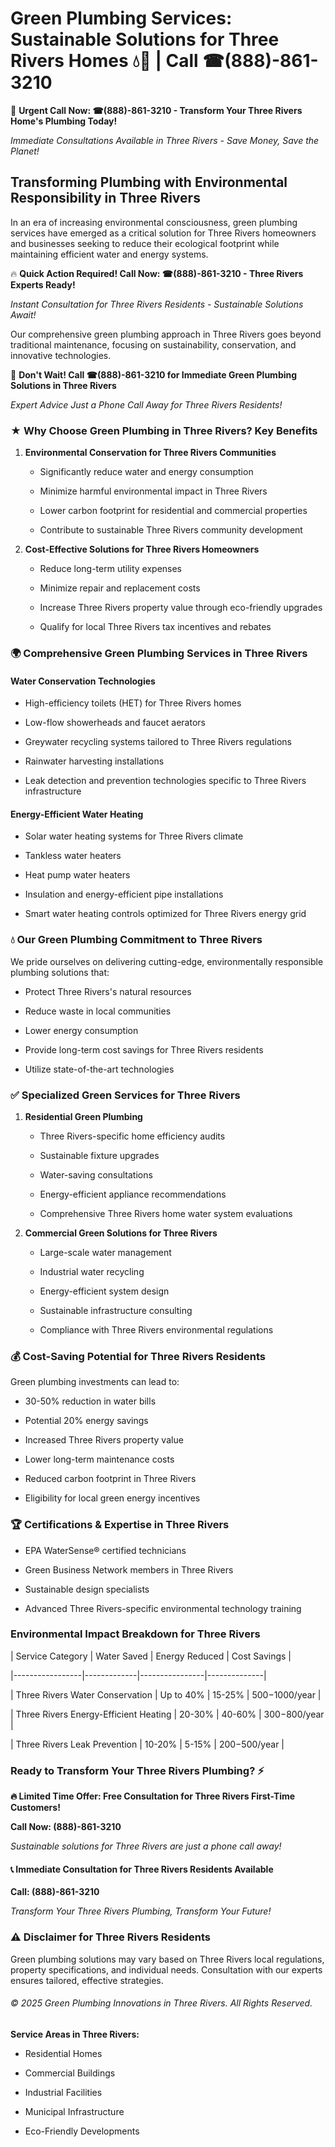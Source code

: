 # Green Plumbing Services: Sustainable Solutions for Three Rivers Homes 💧🌿 | Call ☎(888)-861-3210

🚨 **Urgent Call Now: ☎(888)-861-3210 - Transform Your Three Rivers Home's Plumbing Today!**
*Immediate Consultations Available in Three Rivers - Save Money, Save the Planet!*

## Transforming Plumbing with Environmental Responsibility in Three Rivers

In an era of increasing environmental consciousness, green plumbing services have emerged as a critical solution for Three Rivers homeowners and businesses seeking to reduce their ecological footprint while maintaining efficient water and energy systems. 

🔥 **Quick Action Required! Call Now: ☎(888)-861-3210 - Three Rivers Experts Ready!**
*Instant Consultation for Three Rivers Residents - Sustainable Solutions Await!*

Our comprehensive green plumbing approach in Three Rivers goes beyond traditional maintenance, focusing on sustainability, conservation, and innovative technologies.

🚨 **Don't Wait! Call ☎(888)-861-3210 for Immediate Green Plumbing Solutions in Three Rivers**
*Expert Advice Just a Phone Call Away for Three Rivers Residents!*

### ★ Why Choose Green Plumbing in Three Rivers? Key Benefits

1. **Environmental Conservation for Three Rivers Communities** 
   - Significantly reduce water and energy consumption
   - Minimize harmful environmental impact in Three Rivers
   - Lower carbon footprint for residential and commercial properties
   - Contribute to sustainable Three Rivers community development

2. **Cost-Effective Solutions for Three Rivers Homeowners** 
   - Reduce long-term utility expenses
   - Minimize repair and replacement costs
   - Increase Three Rivers property value through eco-friendly upgrades
   - Qualify for local Three Rivers tax incentives and rebates

### 🌍 Comprehensive Green Plumbing Services in Three Rivers

#### Water Conservation Technologies
- High-efficiency toilets (HET) for Three Rivers homes
- Low-flow showerheads and faucet aerators
- Greywater recycling systems tailored to Three Rivers regulations
- Rainwater harvesting installations
- Leak detection and prevention technologies specific to Three Rivers infrastructure

#### Energy-Efficient Water Heating
- Solar water heating systems for Three Rivers climate
- Tankless water heaters
- Heat pump water heaters
- Insulation and energy-efficient pipe installations
- Smart water heating controls optimized for Three Rivers energy grid

### 💧 Our Green Plumbing Commitment to Three Rivers

We pride ourselves on delivering cutting-edge, environmentally responsible plumbing solutions that:
- Protect Three Rivers's natural resources
- Reduce waste in local communities
- Lower energy consumption
- Provide long-term cost savings for Three Rivers residents
- Utilize state-of-the-art technologies

### ✅ Specialized Green Services for Three Rivers

1. **Residential Green Plumbing**
   - Three Rivers-specific home efficiency audits
   - Sustainable fixture upgrades
   - Water-saving consultations
   - Energy-efficient appliance recommendations
   - Comprehensive Three Rivers home water system evaluations

2. **Commercial Green Solutions for Three Rivers**
   - Large-scale water management
   - Industrial water recycling
   - Energy-efficient system design
   - Sustainable infrastructure consulting
   - Compliance with Three Rivers environmental regulations

### 💰 Cost-Saving Potential for Three Rivers Residents

Green plumbing investments can lead to:
- 30-50% reduction in water bills
- Potential 20% energy savings
- Increased Three Rivers property value
- Lower long-term maintenance costs
- Reduced carbon footprint in Three Rivers
- Eligibility for local green energy incentives

### 🏆 Certifications & Expertise in Three Rivers

- EPA WaterSense® certified technicians
- Green Business Network members in Three Rivers
- Sustainable design specialists
- Advanced Three Rivers-specific environmental technology training

### Environmental Impact Breakdown for Three Rivers

| Service Category | Water Saved | Energy Reduced | Cost Savings |
|-----------------|-------------|----------------|--------------|
| Three Rivers Water Conservation | Up to 40% | 15-25% | $500-$1000/year |
| Three Rivers Energy-Efficient Heating | 20-30% | 40-60% | $300-$800/year |
| Three Rivers Leak Prevention | 10-20% | 5-15% | $200-$500/year |

### Ready to Transform Your Three Rivers Plumbing? ⚡

**🔥 Limited Time Offer: Free Consultation for Three Rivers First-Time Customers!**

**Call Now: (888)-861-3210**
*Sustainable solutions for Three Rivers are just a phone call away!*

#### 📞 Immediate Consultation for Three Rivers Residents Available

**Call: (888)-861-3210**
*Transform Your Three Rivers Plumbing, Transform Your Future!*

### ⚠️ Disclaimer for Three Rivers Residents

Green plumbing solutions may vary based on Three Rivers local regulations, property specifications, and individual needs. Consultation with our experts ensures tailored, effective strategies.

###### © 2025 Green Plumbing Innovations in Three Rivers. All Rights Reserved.

**Service Areas in Three Rivers:** 
- Residential Homes
- Commercial Buildings
- Industrial Facilities
- Municipal Infrastructure
- Eco-Friendly Developments